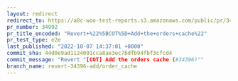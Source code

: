 ```yaml
---
layout: redirect
redirect_to: https://a8c-woo-test-reports.s3.amazonaws.com/public/pr/34992/e2e/index.html
pr_number: 34992
pr_title_encoded: "Revert+%22%5BCOT%5D+Add+the+orders+cache%22"
pr_test_type: e2e
last_published: "2022-10-07 14:37:01 +0000"
commit_sha: 44d0e9ad1124091cca8ae3ec7bdfb94fbf3cfcd4
commit_message: "Revert "[COT] Add the orders cache (#34396)""
branch_name: revert-34396-add/order_cache
---
```

